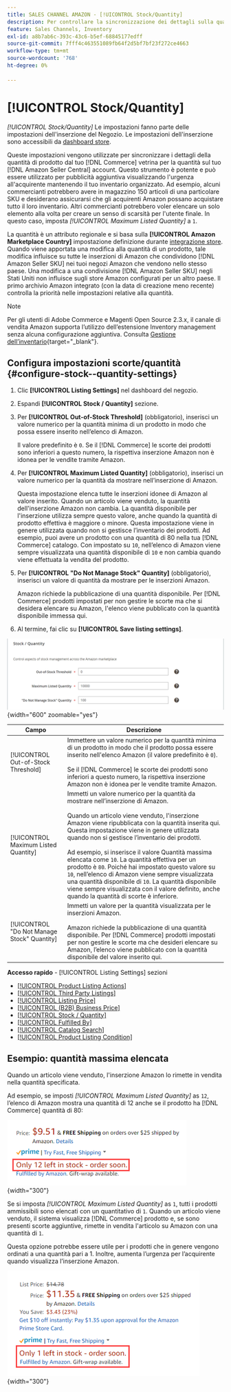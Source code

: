 ```yaml
---
title: SALES CHANNEL AMAZON - [!UICONTROL Stock/Quantity]
description: Per controllare la sincronizzazione dei dettagli sulla quantità di prodotti dal tuo punto vendita al tuo [!DNL Amazon Seller Central] conto, aggiorna le impostazioni Stock/Quantità.
feature: Sales Channels, Inventory
exl-id: a8b7ab6c-393c-43c6-b5ef-68845177edff
source-git-commit: 7fff4c463551089fb64f2d5bf7bf23f272ce4663
workflow-type: tm+mt
source-wordcount: '768'
ht-degree: 0%

---
```


# [!UICONTROL Stock/Quantity]

*[!UICONTROL Stock/Quantity]* Le impostazioni fanno parte delle impostazioni dell&#39;inserzione del Negozio. Le impostazioni dell&#39;inserzione sono accessibili da [dashboard store](./amazon-store-dashboard.md).

Queste impostazioni vengono utilizzate per sincronizzare i dettagli della quantità di prodotto dal tuo [!DNL Commerce] vetrina per la quantità sul tuo [!DNL Amazon Seller Central] account. Questo strumento è potente e può essere utilizzato per pubblicità aggiuntiva visualizzando l&#39;urgenza all&#39;acquirente mantenendo il tuo inventario organizzato. Ad esempio, alcuni commercianti potrebbero avere in magazzino 150 articoli di una particolare SKU e desiderano assicurarsi che gli acquirenti Amazon possano acquistare tutto il loro inventario. Altri commercianti potrebbero voler elencare un solo elemento alla volta per creare un senso di scarsità per l&#39;utente finale. In questo caso, imposta *[!UICONTROL Maximum Listed Quantity]* a `1`.

La quantità è un attributo regionale e si basa sulla **[!UICONTROL Amazon Marketplace Country]** impostazione definizione durante [integrazione store](./store-integration.md). Quando viene apportata una modifica alla quantità di un prodotto, tale modifica influisce su tutte le inserzioni di Amazon che condividono [!DNL Amazon Seller SKU] nei tuoi negozi Amazon che vendono nello stesso paese. Una modifica a una condivisione [!DNL Amazon Seller SKU] negli Stati Uniti non influisce sugli store Amazon configurati per un altro paese. Il primo archivio Amazon integrato (con la data di creazione meno recente) controlla la priorità nelle impostazioni relative alla quantità.

>[!NOTE]
>
>Per gli utenti di Adobe Commerce e Magenti Open Source 2.3.x, il canale di vendita Amazon supporta l’utilizzo dell’estensione Inventory management senza alcuna configurazione aggiuntiva. Consulta [Gestione dell’inventario](https://docs.magento.com/user-guide/v2.3/catalog/inventory-management.html){target="_blank"}.

## Configura impostazioni scorte/quantità {#configure-stock--quantity-settings}

1. Clic **[!UICONTROL Listing Settings]** nel dashboard del negozio.

1. Espandi **[!UICONTROL Stock / Quantity]** sezione.

1. Per **[!UICONTROL Out-of-Stock Threshold]** (obbligatorio), inserisci un valore numerico per la quantità minima di un prodotto in modo che possa essere inserito nell’elenco di Amazon.

   Il valore predefinito è `0`. Se il [!DNL Commerce] le scorte dei prodotti sono inferiori a questo numero, la rispettiva inserzione Amazon non è idonea per le vendite tramite Amazon.

1. Per **[!UICONTROL Maximum Listed Quantity]** (obbligatorio), inserisci un valore numerico per la quantità da mostrare nell’inserzione di Amazon.

   Questa impostazione elenca tutte le inserzioni idonee di Amazon al valore inserito. Quando un articolo viene venduto, la quantità dell&#39;inserzione Amazon non cambia. La quantità disponibile per l&#39;inserzione utilizza sempre questo valore, anche quando la quantità di prodotto effettiva è maggiore o minore. Questa impostazione viene in genere utilizzata quando non si gestisce l’inventario dei prodotti. Ad esempio, puoi avere un prodotto con una quantità di 80 nella tua [!DNL Commerce] catalogo. Con impostato su `10`, nell’elenco di Amazon viene sempre visualizzata una quantità disponibile di `10` e non cambia quando viene effettuata la vendita del prodotto.

1. Per **[!UICONTROL "Do Not Manage Stock" Quantity]** (obbligatorio), inserisci un valore di quantità da mostrare per le inserzioni Amazon.

   Amazon richiede la pubblicazione di una quantità disponibile. Per [!DNL Commerce] prodotti impostati per non gestire le scorte ma che si desidera elencare su Amazon, l&#39;elenco viene pubblicato con la quantità disponibile immessa qui.

1. Al termine, fai clic su **[!UICONTROL Save listing settings]**.

![Impostazioni scorte/quantità](assets/amazon-stock-quantity.png){width="600" zoomable="yes"}

| Campo | Descrizione |
|---------------------------------------------|--------------------------------------------------------------------------------------------------------------------------------------------------------------------------------------------------------------------------------------------------------------------------------------------------------------------------------------------------------------------------------------------------------------------------------------------------------------------------------------------------------------------------------------------------------------------------------------------------|
| [!UICONTROL Out-of-Stock Threshold] | Immettere un valore numerico per la quantità minima di un prodotto in modo che il prodotto possa essere inserito nell&#39;elenco Amazon (il valore predefinito è `0`).<br><br>Se il [!DNL Commerce] le scorte dei prodotti sono inferiori a questo numero, la rispettiva inserzione Amazon non è idonea per le vendite tramite Amazon. |
| [!UICONTROL Maximum Listed Quantity] | Immetti un valore numerico per la quantità da mostrare nell’inserzione di Amazon.<br><br>Quando un articolo viene venduto, l&#39;inserzione Amazon viene ripubblicata con la quantità inserita qui. Questa impostazione viene in genere utilizzata quando non si gestisce l’inventario dei prodotti.<br><br>Ad esempio, si inserisce il valore Quantità massima elencata come `10`. La quantità effettiva per un prodotto è `80`. Poiché hai impostato questo valore su `10`, nell’elenco di Amazon viene sempre visualizzata una quantità disponibile di `10`. La quantità disponibile viene sempre visualizzata con il valore definito, anche quando la quantità di scorte è inferiore. |
| [!UICONTROL "Do Not Manage Stock" Quantity] | Immetti un valore per la quantità visualizzata per le inserzioni Amazon.<br><br>Amazon richiede la pubblicazione di una quantità disponibile. Per [!DNL Commerce] prodotti impostati per non gestire le scorte ma che desideri elencare su Amazon, l’elenco viene pubblicato con la quantità disponibile del valore inserito qui. |

**Accesso rapido** - [!UICONTROL Listing Settings] sezioni

- [[!UICONTROL Product Listing Actions]](./product-listing-actions.md)
- [[!UICONTROL Third Party Listings]](./third-party-listing-settings.md)
- [[!UICONTROL Listing Price]](./listing-price.md)
- [[!UICONTROL (B2B) Business Price]](./business-pricing.md)
- [[!UICONTROL Stock / Quantity]](./stock-quantity.md)
- [[!UICONTROL Fulfilled By]](./fulfilled-by.md)
- [[!UICONTROL Catalog Search]](./catalog-search.md)
- [[!UICONTROL Product Listing Condition]](./product-listing-condition.md)

## Esempio: quantità massima elencata

Quando un articolo viene venduto, l&#39;inserzione Amazon lo rimette in vendita nella quantità specificata.

Ad esempio, se imposti *[!UICONTROL Maximum Listed Quantity]* as `12`, l’elenco di Amazon mostra una quantità di 12 anche se il prodotto ha [!DNL Commerce] quantità di 80:

![Quantità massima elencata esempio 1](assets/amazon-max-listed-quantity.png){width="300"}

Se si imposta *[!UICONTROL Maximum Listed Quantity]* as `1`, tutti i prodotti ammissibili sono elencati con un quantitativo di `1`. Quando un articolo viene venduto, il sistema visualizza [!DNL Commerce] prodotto e, se sono presenti scorte aggiuntive, rimette in vendita l&#39;articolo su Amazon con una quantità di `1`.

Questa opzione potrebbe essere utile per i prodotti che in genere vengono ordinati a una quantità pari a 1. Inoltre, aumenta l’urgenza per l’acquirente quando visualizza l’inserzione Amazon.

![Quantità massima elencata esempio 2](assets/amazon-max-listed-quantity-1.png){width="300"}
